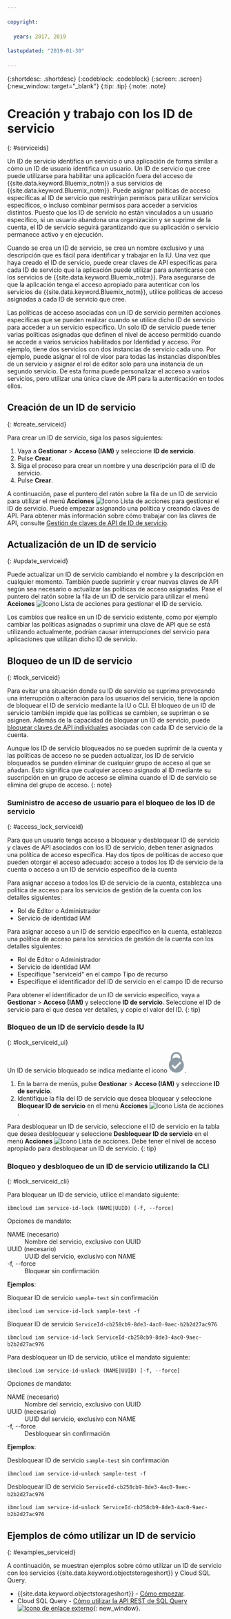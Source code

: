 ```yaml
---

copyright:

  years: 2017, 2019
  
lastupdated: "2019-01-30"

---
```


{:shortdesc: .shortdesc}
{:codeblock: .codeblock}
{:screen: .screen}
{:new_window: target="_blank"}
{:tip: .tip}
{:note: .note}

# Creación y trabajo con los ID de servicio
{: #serviceids}

Un ID de servicio identifica un servicio o una aplicación de forma similar a cómo un ID de usuario identifica un usuario. Un ID de servicio que cree puede utilizarse para habilitar una aplicación fuera del acceso de {{site.data.keyword.Bluemix_notm}} a sus servicios de {{site.data.keyword.Bluemix_notm}}. Puede asignar políticas de acceso específicas al ID de servicio que restrinjan permisos para utilizar servicios específicos, o incluso combinar permisos para acceder a servicios distintos. Puesto que los ID de servicio no están vinculados a un usuario específico, si un usuario abandona una organización y se suprime de la cuenta, el ID de servicio seguirá garantizando que su aplicación o servicio permanece activo y en ejecución.

Cuando se crea un ID de servicio, se crea un nombre exclusivo y una descripción que es fácil para identificar y trabajar en la IU. Una vez que haya creado el ID de servicio, puede crear claves de API específicas para cada ID de servicio que la aplicación puede utilizar para autenticarse con los servicios de {{site.data.keyword.Bluemix_notm}}. Para asegurarse de que la aplicación tenga el acceso apropiado para autenticar con los servicios de {{site.data.keyword.Bluemix_notm}}, utilice políticas de acceso asignadas a cada ID de servicio que cree. 

Las políticas de acceso asociadas con un ID de servicio permiten acciones específicas que se pueden realizar cuando se utilice dicho ID de servicio para acceder a un servicio específico. Un solo ID de servicio puede tener varias políticas asignadas que definen el nivel de acceso permitido cuando se accede a varios servicios habilitados por Identidad y acceso. Por ejemplo, tiene dos servicios con dos instancias de servicio cada uno. Por ejemplo, puede asignar el rol de visor para todas las instancias disponibles de un servicio y asignar el rol de editor solo para una instancia de un segundo servicio. De esta forma puede personalizar el acceso a varios servicios, pero utilizar una única clave de API para la autenticación en todos ellos.


## Creación de un ID de servicio
{: #create_serviceid}

Para crear un ID de servicio, siga los pasos siguientes:

1. Vaya a **Gestionar** &gt; **Acceso (IAM)** y seleccione **ID de servicio**. 
2. Pulse **Crear**.
3. Siga el proceso para crear un nombre y una descripción para el ID de servicio. 
4. Pulse **Crear**. 

A continuación, pase el puntero del ratón sobre la fila de un ID de servicio para utilizar el menú **Acciones** ![Icono Lista de acciones](../icons/action-menu-icon.svg) para gestionar el ID de servicio. Puede empezar asignando una política y creando claves de API. Para obtener más información sobre cómo trabajar con las claves de API, consulte [Gestión de claves de API de ID de servicio](/docs/iam?topic=iam-serviceidapikeys#serviceidapikeys). 

## Actualización de un ID de servicio
{: #update_serviceid}

Puede actualizar un ID de servicio cambiando el nombre y la descripción en cualquier momento. También puede suprimir y crear nuevas claves de API según sea necesario o actualizar las políticas de acceso asignadas. Pase el puntero del ratón sobre la fila de un ID de servicio para utilizar el menú **Acciones** ![Icono Lista de acciones](../icons/action-menu-icon.svg) para gestionar el ID de servicio.

Los cambios que realice en un ID de servicio existente, como por ejemplo cambiar las políticas asignadas o suprimir una clave de API que se está utilizando actualmente, podrían causar interrupciones del servicio para aplicaciones que utilizan dicho ID de servicio.

## Bloqueo de un ID de servicio
{: #lock_serviceid}

Para evitar una situación donde su ID de servicio se suprima provocando una interrupción o alteración para los usuarios del servicio, tiene la opción de bloquear el ID de servicio mediante la IU o CLI. El bloqueo de un ID de servicio también impide que las políticas se cambien, se supriman o se asignen. Además de la capacidad de bloquear un ID de servicio, puede [bloquear claves de API individuales](/docs/iam?topic=iam-lockkey#lockkey) asociadas con cada ID de servicio de la cuenta. 

Aunque los ID de servicio bloqueados no se pueden suprimir de la cuenta y las políticas de acceso no se pueden actualizar, los ID de servicio bloqueados se pueden eliminar de cualquier grupo de acceso al que se añadan. Esto significa que cualquier acceso asignado al ID mediante su suscripción en un grupo de acceso se elimina cuando el ID de servicio se elimina del grupo de acceso.
{: note}

### Suministro de acceso de usuario para el bloqueo de los ID de servicio
{: #access_lock_serviceid}

Para que un usuario tenga acceso a bloquear y desbloquear ID de servicio y claves de API asociados con los ID de servicio, deben tener asignados una política de acceso específica. Hay dos tipos de políticas de acceso que pueden otorgar el acceso adecuado: acceso a todos los ID de servicio de la cuenta o acceso a un ID de servicio específico de la cuenta

Para asignar acceso a todos los ID de servicio de la cuenta, establezca una política de acceso para los servicios de gestión de la cuenta con los detalles siguientes:

* Rol de Editor o Administrador 
* Servicio de identidad IAM

Para asignar acceso a un ID de servicio específico en la cuenta, establezca una política de acceso para los servicios de gestión de la cuenta con los detalles siguientes:

* Rol de Editor o Administrador
* Servicio de identidad IAM
* Especifique "serviceid" en el campo Tipo de recurso 
* Especifique el identificador del ID de servicio en el campo ID de recurso

Para obtener el identificador de un ID de servicio específico, vaya a **Gestionar** > **Acceso (IAM)** y seleccione **ID de servicio**. Seleccione el ID de servicio para el que desea ver detalles, y copie el valor del ID.
{: tip}

### Bloqueo de un ID de servicio desde la IU
{: #lock_serviceid_ui}

Un ID de servicio bloqueado se indica mediante el icono ![icono Bloqueado](images/locked.svg "Bloqueado").

1. En la barra de menús, pulse **Gestionar** &gt; **Acceso (IAM)** y seleccione **ID de servicio**.
2. Identifique la fila del ID de servicio que desea bloquear y seleccione **Bloquear ID de servicio** en el menú **Acciones** ![Icono Lista de acciones](../icons/action-menu-icon.svg).

Para desbloquear un ID de servicio, seleccione el ID de servicio en la tabla que desea desbloquear y seleccione **Desbloquear ID de servicio** en el menú **Acciones** ![Icono Lista de acciones](../icons/action-menu-icon.svg). Debe tener el nivel de acceso apropiado para desbloquear un ID de servicio.
{: tip}


### Bloqueo y desbloqueo de un ID de servicio utilizando la CLI
{: #lock_serviceid_cli}

Para bloquear un ID de servicio, utilice el mandato siguiente:

```
ibmcloud iam service-id-lock (NAME|UUID) [-f, --force]
```

Opciones de mandato:

<dl>
  <dt>NAME (necesario)</dt>
  <dd>Nombre del servicio, exclusivo con UUID</dd>
  <dt>UUID (necesario)</dt>
  <dd>UUID del servicio, exclusivo con NAME</dd>
  <dt>-f, --force</dt>
  <dd>Bloquear sin confirmación</dd>
</dl>

<strong>Ejemplos</strong>:

Bloquear ID de servicio `sample-test` sin confirmación

```
ibmcloud iam service-id-lock sample-test -f
```

Bloquear ID de servicio `ServiceId-cb258cb9-8de3-4ac0-9aec-b2b2d27ac976`

```
ibmcloud iam service-id-lock ServiceId-cb258cb9-8de3-4ac0-9aec-b2b2d27ac976
```

Para desbloquear un ID de servicio, utilice el mandato siguiente:

 ```
ibmcloud iam service-id-unlock (NAME|UUID) [-f, --force]
```

Opciones de mandato:

<dl>
  <dt>NAME (necesario)</dt>
  <dd>Nombre del servicio, exclusivo con UUID</dd>
  <dt>UUID (necesario)</dt>
  <dd>UUID del servicio, exclusivo con NAME</dd>
  <dt>-f, --force</dt>
  <dd>Desbloquear sin confirmación</dd>
</dl>

<strong>Ejemplos</strong>:

Desbloquear ID de servicio `sample-test` sin confirmación

```
ibmcloud iam service-id-unlock sample-test -f
```

Desbloquear ID de servicio `ServiceId-cb258cb9-8de3-4ac0-9aec-b2b2d27ac976`

```
ibmcloud iam service-id-unlock ServiceId-cb258cb9-8de3-4ac0-9aec-b2b2d27ac976
```


## Ejemplos de cómo utilizar un ID de servicio
{: #examples_serviceid}

A continuación, se muestran ejemplos sobre cómo utilizar un ID de servicio con los servicios {{site.data.keyword.objectstorageshort}} y Cloud SQL Query.

- {{site.data.keyword.objectstorageshort}} - [Cómo empezar](/docs/services/cloud-object-storage?topic=cloud-object-storage-getting-started-cli-#getting-started-cli-).
- Cloud SQL Query - [Cómo utilizar la API REST de SQL Query ![Icono de enlace externo](../icons/launch-glyph.svg)](https://www.youtube.com/embed/s6S4AdJItHk?rel=0){: new_window}.


